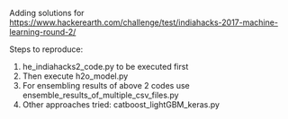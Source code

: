 Adding solutions for https://www.hackerearth.com/challenge/test/indiahacks-2017-machine-learning-round-2/ <br/>

Steps to reproduce:<br/>
1) he_indiahacks2_code.py to be executed first<br/>
2) Then execute h2o_model.py <br/>
3) For ensembling results of above 2 codes use ensemble_results_of_multiple_csv_files.py<br/>
4) Other approaches tried: catboost_lightGBM_keras.py<br/>
